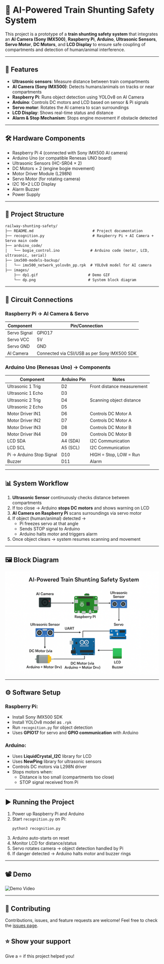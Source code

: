 # 🚆 AI-Powered Train Shunting Safety System

This project is a prototype of a **train shunting safety system** that integrates an **AI Camera (Sony IMX500)**, **Raspberry Pi**, **Arduino**, **Ultrasonic Sensors**, **Servo Motor**, **DC Motors**, and **LCD Display** to ensure safe coupling of compartments and detection of human/animal interference.

---

## 📌 Features

- **Ultrasonic sensors**: Measure distance between train compartments
- **AI Camera (Sony IMX500)**: Detects humans/animals on tracks or near compartments
- **Raspberry Pi**: Runs object detection using YOLOv8 on AI Camera
- **Arduino**: Controls DC motors and LCD based on sensor & Pi signals
- **Servo motor**: Rotates the AI camera to scan surroundings
- **LCD Display**: Shows real-time status and distance
- **Alarm & Stop Mechanism**: Stops engine movement if obstacle detected

---

## 🛠️ Hardware Components

- Raspberry Pi 4 (connected with Sony IMX500 AI camera)
- Arduino Uno (or compatible Renesas UNO board)
- Ultrasonic Sensors (HC-SR04 × 2)
- DC Motors × 2 (engine bogie movement)
- Motor Driver Module (L298N)
- Servo Motor (for rotating camera)
- I2C 16×2 LCD Display
- Alarm Buzzer
- Power Supply

---

## 📁 Project Structure

```
railway-shunting-safety/
├── README.md                           # Project documentation
├── recognition.py                      # Raspberry Pi + AI Camera + Servo main code
├── arduino_code/            
│   └── bogie_control.ino              # Arduino code (motor, LCD, ultrasonic, serial)
├── imx500-models-backup/
│   └── imx500_network_yolov8n_pp.rpk  # YOLOv8 model for AI camera
├── images/
    ├── dp1.gif                       # Demo GIF
    └── dp.png                        # System block diagram

```
---

## 🔌 Circuit Connections

### **Raspberry Pi → AI Camera & Servo**

| Component      | Pin/Connection |
|----------------|----------------|
| Servo Signal   | GPIO17         |
| Servo VCC      | 5V             |
| Servo GND      | GND            |
| AI Camera      | Connected via CSI/USB as per Sony IMX500 SDK |

### **Arduino Uno (Renesas Uno) → Components**

| Component        | Arduino Pin | Notes |
|------------------|-------------|-------|
| Ultrasonic 1 Trig | D2          | Front distance measurement |
| Ultrasonic 1 Echo | D3          |   |
| Ultrasonic 2 Trig | D4          | Scanning object distance |
| Ultrasonic 2 Echo | D5          |   |
| Motor Driver IN1  | D6          | Controls DC Motor A |
| Motor Driver IN2  | D7          | Controls DC Motor A |
| Motor Driver IN3  | D8          | Controls DC Motor B |
| Motor Driver IN4  | D9          | Controls DC Motor B |
| LCD SDA           | A4 (SDA)    | I2C Communication |
| LCD SCL           | A5 (SCL)    | I2C Communication |
| Pi → Arduino Stop Signal | D10 | HIGH = Stop, LOW = Run |
| Buzzer            | D11         | Alarm |

---

## 📊 System Workflow

1. **Ultrasonic Sensor** continuously checks distance between compartments
2. If too close → Arduino **stops DC motors** and shows warning on LCD
3. **AI Camera on Raspberry Pi** scans surroundings via servo motor
4. If object (human/animal) detected →  
   - Pi freezes servo at that angle  
   - Sends STOP signal to Arduino  
   - Arduino halts motor and triggers alarm  
5. Once object clears → system resumes scanning and movement

---

## 🖼️ Block Diagram

![Block Diagram](dp.png)

---

## ⚙️ Software Setup

### Raspberry Pi:
- Install Sony IMX500 SDK
- Install YOLOv8 model as `.rpk`
- Run `recognition.py` for object detection
- Uses **GPIO17** for servo and **GPIO communication** with Arduino

### Arduino:
- Uses **LiquidCrystal_I2C** library for LCD
- Uses **NewPing** library for ultrasonic sensors
- Controls DC motors via L298N driver
- Stops motors when:
  - Distance is too small (compartments too close)
  - STOP signal received from Pi

---

## ▶️ Running the Project

1. Power up Raspberry Pi and Arduino
2. Start `recognition.py` on Pi:
   ```bash
   python3 recognition.py
   ```
3. Arduino auto-starts on reset
4. Monitor LCD for distance/status
5. Servo rotates camera → object detection handled by Pi
6. If danger detected → Arduino halts motor and buzzer rings

---

## 📽️ Demo

![Demo Video](dp1.gif)

---

## 🤝 Contributing

Contributions, issues, and feature requests are welcome! Feel free to check the [issues page](../../issues).

## ⭐ Show your support

Give a ⭐️ if this project helped you!
